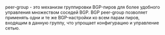 peer-group - это механизм группировки BGP-пиров для более удобного управления множеством соседей BGP. BGP peer-group позволяет применять одни и те же BGP-настройки ко всем парам пиров, входящим в данную группу, что упрощает конфигурацию и управление сетью.


